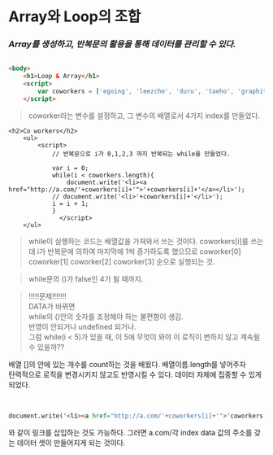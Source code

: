 
# Array와 Loop의 조합

### <i>Array를 생성하고, 반복문의 활용을 통해 데이터를 관리할 수 있다.</i> 


```html

<body>
    <h1>Loop & Array</h1>
    <script>
        var coworkers = ['egoing', 'leezche', 'duru', 'taeho', 'graphittie', 'minsoo'];
    </script>
```

 > coworker라는 변수를 설정하고, 그 변수의 배열로서 4가지 index를 만들었다.

```
<h2>Co workers</h2>
    <ul>
        <script>
            // 반복문으로 i가 0,1,2,3 까지 반복되는 while을 만들었다.
            
            var i = 0;
            while(i < coworkers.length){
                document.write('<li><a href="http://a.com/'+coworkers[i]+'">'+coworkers[i]+'</a></li>');
            // document.write('<li>'+coworkers[i]+'</li>');
            i = i + 1;
            }
              </script>
    </ul>
```



   > while이 실행하는 코드는 배열값을 가져와서 쓰는 것이다. coworkers[i]를 쓰는데
    i가 반복문에 의하여 마지막에 1씩 증가하도록 했으므로
    coworker[0] coworker[1] coworker[2] coworker[3] 순으로 실행되는 것.
    
> while문의 ()가 false인 4가 될 때까지. 


>!!!!!문제!!!!!!!<br>
DATA가 바뀌면 <br>
while의 ()안의 숫자를 조정해야 하는 불편함이 생김.<br> 반영이 안되거나 undefined 되거나.
<br>그럼 while(i < 5)가 있을 때, 이 5에 무엇이 와야 이 로직이 변하지 않고 계속될 수 있을까??


배열 []의 안에 있는 개수를 count하는 것을 배웠다. 배열이름.length를 넣어주자
<br>
탄력적으로 로직을 변경시키지 않고도 반영시킬 수 있다. 데이터 자체에 집중할 수 있게 되었다.  

<br>

```html
document.write('<li><a href="http://a.com/'+coworkers[i]+'">'coworkers[i]+'</a></li>');
```
와 같이 링크를 삽입하는 것도 가능하다. 그러면 a.com/각 index data 값의 주소를 갖는 데이터 셋이 만들어지게 되는 것이다.

    
